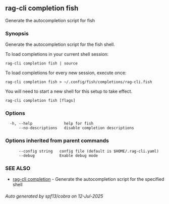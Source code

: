 ## rag-cli completion fish

Generate the autocompletion script for fish

### Synopsis

Generate the autocompletion script for the fish shell.

To load completions in your current shell session:

	rag-cli completion fish | source

To load completions for every new session, execute once:

	rag-cli completion fish > ~/.config/fish/completions/rag-cli.fish

You will need to start a new shell for this setup to take effect.


```
rag-cli completion fish [flags]
```

### Options

```
  -h, --help              help for fish
      --no-descriptions   disable completion descriptions
```

### Options inherited from parent commands

```
      --config string   config file (default is $HOME/.rag-cli.yaml)
      --debug           Enable debug mode
```

### SEE ALSO

* [rag-cli completion](rag-cli_completion.md)	 - Generate the autocompletion script for the specified shell

###### Auto generated by spf13/cobra on 12-Jul-2025
